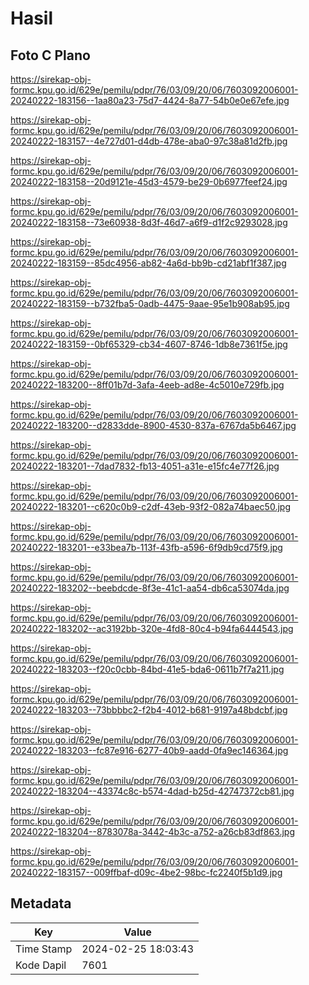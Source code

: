 # Hasil

## Foto C Plano

https://sirekap-obj-formc.kpu.go.id/629e/pemilu/pdpr/76/03/09/20/06/7603092006001-20240222-183156--1aa80a23-75d7-4424-8a77-54b0e0e67efe.jpg

https://sirekap-obj-formc.kpu.go.id/629e/pemilu/pdpr/76/03/09/20/06/7603092006001-20240222-183157--4e727d01-d4db-478e-aba0-97c38a81d2fb.jpg

https://sirekap-obj-formc.kpu.go.id/629e/pemilu/pdpr/76/03/09/20/06/7603092006001-20240222-183158--20d9121e-45d3-4579-be29-0b6977feef24.jpg

https://sirekap-obj-formc.kpu.go.id/629e/pemilu/pdpr/76/03/09/20/06/7603092006001-20240222-183158--73e60938-8d3f-46d7-a6f9-d1f2c9293028.jpg

https://sirekap-obj-formc.kpu.go.id/629e/pemilu/pdpr/76/03/09/20/06/7603092006001-20240222-183159--85dc4956-ab82-4a6d-bb9b-cd21abf1f387.jpg

https://sirekap-obj-formc.kpu.go.id/629e/pemilu/pdpr/76/03/09/20/06/7603092006001-20240222-183159--b732fba5-0adb-4475-9aae-95e1b908ab95.jpg

https://sirekap-obj-formc.kpu.go.id/629e/pemilu/pdpr/76/03/09/20/06/7603092006001-20240222-183159--0bf65329-cb34-4607-8746-1db8e7361f5e.jpg

https://sirekap-obj-formc.kpu.go.id/629e/pemilu/pdpr/76/03/09/20/06/7603092006001-20240222-183200--8ff01b7d-3afa-4eeb-ad8e-4c5010e729fb.jpg

https://sirekap-obj-formc.kpu.go.id/629e/pemilu/pdpr/76/03/09/20/06/7603092006001-20240222-183200--d2833dde-8900-4530-837a-6767da5b6467.jpg

https://sirekap-obj-formc.kpu.go.id/629e/pemilu/pdpr/76/03/09/20/06/7603092006001-20240222-183201--7dad7832-fb13-4051-a31e-e15fc4e77f26.jpg

https://sirekap-obj-formc.kpu.go.id/629e/pemilu/pdpr/76/03/09/20/06/7603092006001-20240222-183201--c620c0b9-c2df-43eb-93f2-082a74baec50.jpg

https://sirekap-obj-formc.kpu.go.id/629e/pemilu/pdpr/76/03/09/20/06/7603092006001-20240222-183201--e33bea7b-113f-43fb-a596-6f9db9cd75f9.jpg

https://sirekap-obj-formc.kpu.go.id/629e/pemilu/pdpr/76/03/09/20/06/7603092006001-20240222-183202--beebdcde-8f3e-41c1-aa54-db6ca53074da.jpg

https://sirekap-obj-formc.kpu.go.id/629e/pemilu/pdpr/76/03/09/20/06/7603092006001-20240222-183202--ac3192bb-320e-4fd8-80c4-b94fa6444543.jpg

https://sirekap-obj-formc.kpu.go.id/629e/pemilu/pdpr/76/03/09/20/06/7603092006001-20240222-183203--f20c0cbb-84bd-41e5-bda6-0611b7f7a211.jpg

https://sirekap-obj-formc.kpu.go.id/629e/pemilu/pdpr/76/03/09/20/06/7603092006001-20240222-183203--73bbbbc2-f2b4-4012-b681-9197a48bdcbf.jpg

https://sirekap-obj-formc.kpu.go.id/629e/pemilu/pdpr/76/03/09/20/06/7603092006001-20240222-183203--fc87e916-6277-40b9-aadd-0fa9ec146364.jpg

https://sirekap-obj-formc.kpu.go.id/629e/pemilu/pdpr/76/03/09/20/06/7603092006001-20240222-183204--43374c8c-b574-4dad-b25d-42747372cb81.jpg

https://sirekap-obj-formc.kpu.go.id/629e/pemilu/pdpr/76/03/09/20/06/7603092006001-20240222-183204--8783078a-3442-4b3c-a752-a26cb83df863.jpg

https://sirekap-obj-formc.kpu.go.id/629e/pemilu/pdpr/76/03/09/20/06/7603092006001-20240222-183157--009ffbaf-d09c-4be2-98bc-fc2240f5b1d9.jpg


## Metadata

| Key        | Value               |
| ---------- | ------------------- |
| Time Stamp | 2024-02-25 18:03:43 |
| Kode Dapil | 7601                |




